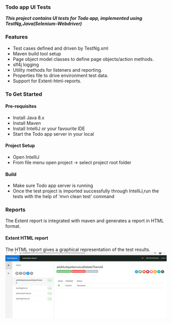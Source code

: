 <h3> Todo app UI Tests </h3>
<p>
<i><strong>This project contains UI tests for Todo app, implemented using TestNg,Java(Selenium-Webdriver)</strong></i>
</p>

### Features
* Test cases defined and driven by TestNg.xml
* Maven build tool setup  
* Page object model classes to define page objects/action methods.
* slf4j logging  
* Utility methods for listeners and reporting.
* Properties file to drive environment test data.
* Support for Extent-html-reports.

### To Get Started
#### Pre-requisites
- Install Java 8.x
- Install Maven 
- Install IntelliJ or your favourite IDE
- Start the Todo app server in your local
#### Project Setup
- Open IntelliJ
- From file menu open project -> select project root folder

#### Build 
- Make sure Todo app server is running
- Once the test project is imported successfully through IntelliJ,run the tests with the help of 'mvn clean test' command


### Reports
The Extent report is integrated with maven and generates a report in HTML format.
#### Extent HTML report
The HTML report gives a graphical representation of the test results.
![extent-report-html](readme-files/images/extent_report.png)
